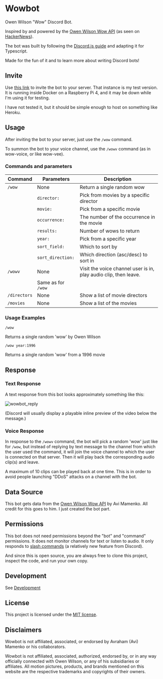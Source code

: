 # Wowbot

Owen Wilson "Wow" Discord Bot.

Inspired by and powered by the [Owen Wilson Wow API](https://owen-wilson-wow-api.herokuapp.com/) (as seen on [HackerNews](https://news.ycombinator.com/item?id=31209924)).

The bot was built by following the [Discord.js guide](https://discordjs.guide/#before-you-begin) and adapting it for Typescript.

Made for the fun of it and to learn more about writing Discord bots!

## Invite

Use [this link](https://discord.com/api/oauth2/authorize?client_id=969754455820091422&permissions=0&scope=applications.commands%20bot) to invite the bot to your server. That instance is my test version. It is running inside Docker on a Raspberry Pi 4, and it may be down while I'm using it for testing.

I have not tested it, but it should be simple enough to host on something like Heroku.

## Usage

After inviting the bot to your server, just use the `/wow` command.

To summon the bot to your voice channel, use the `/wowv` command (as in wow-voice, or like wow-vee).

### Commands and parameters

| Command      | Parameters         | Description                                                      |
| ------------ | ------------------ | ---------------------------------------------------------------- |
| `/wow`       | None               | Return a single random wow                                       |
|              | `director:`        | Pick from movies by a specific director                          |
|              | `movie:`           | Pick from a specific movie                                       |
|              | `occurrence:`      | The number of the occurrence in the movie                        |
|              | `results:`         | Number of wows to return                                         |
|              | `year:`            | Pick from a specific year                                        |
|              | `sort_field:`      | Which to sort by                                                 |
|              | `sort_direction:`  | Which direction (asc/desc) to sort in                            |
| `/wowv`      | None               | Visit the voice channel user is in, play audio clip, then leave. |
|              | Same as for `/wow` |                                                                  |
| `/directors` | None               | Show a list of movie directors                                   |
| `/movies`    | None               | Show a list of the movies                                        |

### Usage Examples

`/wow`

Returns a single random 'wow' by Owen Wilson

`/wow year:1996`

Returns a single random 'wow' from a 1996 movie

## Response

### Text Response

A text response from this bot looks approximately something like this:

![wowbot_reply](https://user-images.githubusercontent.com/4072465/167308370-c04fae51-6a29-44f0-ba8b-dd58b9fe4767.png)

(Discord will usually display a playable inline preview of the video below the message.)

### Voice Response

In response to the `/wowv` command, the bot will pick a random 'wow' just like for `/wow`, but instead of replying by text message to the channel from which the user used the command, it will join the voice channel to which the user is connected on that server. Then it will play back the corresponding audio clip(s) and leave.

A maximum of 10 clips can be played back at one time. This is in order to avoid people launching "DDoS" attacks on a channel with the bot.

## Data Source

This bot gets data from the [Owen Wilson Wow API](https://owen-wilson-wow-api.herokuapp.com/) by Avi Mamenko. All credit for this goes to him. I just created the bot part.

## Permissions

This bot does not need permissions beyond the "bot" and "command" permissions. It does not monitor channels for text or listen to audio. It only responds to [slash commands](https://support.discord.com/hc/en-us/articles/1500000368501-Slash-Commands-FAQ) (a relatively new feature from Discord).

And since this is open source, you are always free to clone this project, inspect the code, and run your own copy.

## Development

See [Development](docs/development.md)

## License

This project is licensed under the [MIT license](LICENSE).

## Disclaimers

Wowbot is not affiliated, associated, or endorsed by Avraham (Avi) Mamenko or his collaborators.

Wowbot is not affiliated, associated, authorized, endorsed by, or in any way officially connected with Owen Wilson, or any of his subsidiaries or affiliates. All motion pictures, products, and brands mentioned on this website are the respective trademarks and copyrights of their owners.
